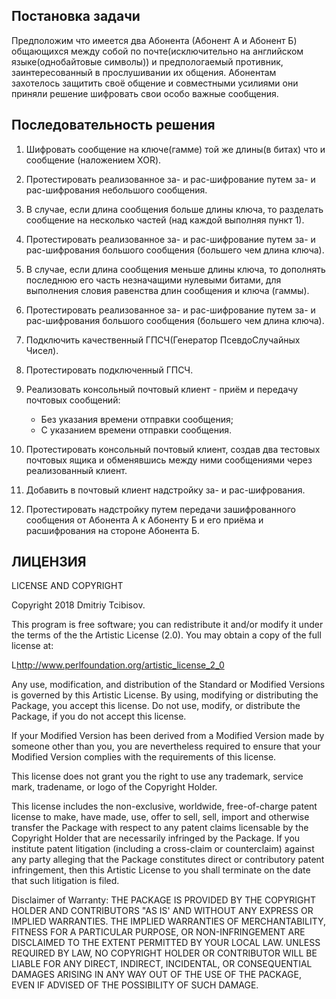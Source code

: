 Постановка задачи
-----------------
Предположим что имеется два Абонента (Абонент А и Абонент Б) общающихся между собой по почте(исключительно на английском языке(однобайтовые символы)) и предпологаемый противник, заинтересованный в прослушивании их общения.
Абонентам захотелось защитить своё общение и совместными усилиями они приняли решение шифровать свои особо важные сообщения.


Последовательность решения
--------------------------
1. Шифровать сообщение на ключе(гамме) той же длины(в битах) что и сообщение (наложением XOR).
2. Протестировать реализованное за- и рас-шифрование путем за- и рас-шифрования небольшого сообщения.

3. В случае, если длина сообщения больше длины ключа, то разделать сообщение на несколько частей (над каждой выполняя пункт 1).
4. Протестировать реализованное за- и рас-шифрование путем за- и рас-шифрования большого сообщения (большего чем длина ключа).

5. В случае, если длина сообщения меньше длины ключа, то дополнять последнюю его часть незначащими нулевыми битами, для выполнения словия равенства длин сообщения и ключа (гаммы).
6. Протестировать реализованное за- и рас-шифрование путем за- и рас-шифрования большого сообщения (большего чем длина ключа).

7. Подключить качественный ГПСЧ(Генератор ПсевдоСлучайных Чисел).
8. Протестировать подключенный ГПСЧ.

9. Реализовать консольный почтовый клиент - приём и передачу почтовых сообщений:
	* Без указания времени отправки сообщения;
	* С указанием времени отправки сообщения.
10. Протестировать консольный почтовый клиент, создав два тестовых почтовых ящика и обменявшись между ними сообщениями через реализованный клиент.

11. Добавить в почтовый клиент надстройку за- и рас-шифрования.
12. Протестировать надстройку путем передачи зашифрованного сообщения от Абонента А к Абоненту Б и его приёма и расшифрования на стороне Абонента Б.


ЛИЦЕНЗИЯ
-----------------
LICENSE AND COPYRIGHT

Copyright 2018 Dmitriy Tcibisov.

This program is free software; you can redistribute it and/or modify it
under the terms of the the Artistic License (2.0). You may obtain a
copy of the full license at:

L<http://www.perlfoundation.org/artistic_license_2_0>

Any use, modification, and distribution of the Standard or Modified
Versions is governed by this Artistic License. By using, modifying or
distributing the Package, you accept this license. Do not use, modify,
or distribute the Package, if you do not accept this license.

If your Modified Version has been derived from a Modified Version made
by someone other than you, you are nevertheless required to ensure that
your Modified Version complies with the requirements of this license.

This license does not grant you the right to use any trademark, service
mark, tradename, or logo of the Copyright Holder.

This license includes the non-exclusive, worldwide, free-of-charge
patent license to make, have made, use, offer to sell, sell, import and
otherwise transfer the Package with respect to any patent claims
licensable by the Copyright Holder that are necessarily infringed by the
Package. If you institute patent litigation (including a cross-claim or
counterclaim) against any party alleging that the Package constitutes
direct or contributory patent infringement, then this Artistic License
to you shall terminate on the date that such litigation is filed.

Disclaimer of Warranty: THE PACKAGE IS PROVIDED BY THE COPYRIGHT HOLDER
AND CONTRIBUTORS "AS IS' AND WITHOUT ANY EXPRESS OR IMPLIED WARRANTIES.
THE IMPLIED WARRANTIES OF MERCHANTABILITY, FITNESS FOR A PARTICULAR
PURPOSE, OR NON-INFRINGEMENT ARE DISCLAIMED TO THE EXTENT PERMITTED BY
YOUR LOCAL LAW. UNLESS REQUIRED BY LAW, NO COPYRIGHT HOLDER OR
CONTRIBUTOR WILL BE LIABLE FOR ANY DIRECT, INDIRECT, INCIDENTAL, OR
CONSEQUENTIAL DAMAGES ARISING IN ANY WAY OUT OF THE USE OF THE PACKAGE,
EVEN IF ADVISED OF THE POSSIBILITY OF SUCH DAMAGE.
